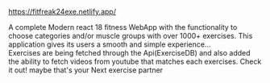 https://fitfreak24exe.netlify.app/

A complete Modern react 18 fitness WebApp with the functionality to choose categories and/or muscle groups with over 1000+ exercises. 
This application gives its users a smooth and simple experience...  
Exercises are being fetched through the Api(ExerciseDB) and also added the ability to fetch videos from youtube that matches each exercises.
Check it out! maybe that's your Next exercise partner
